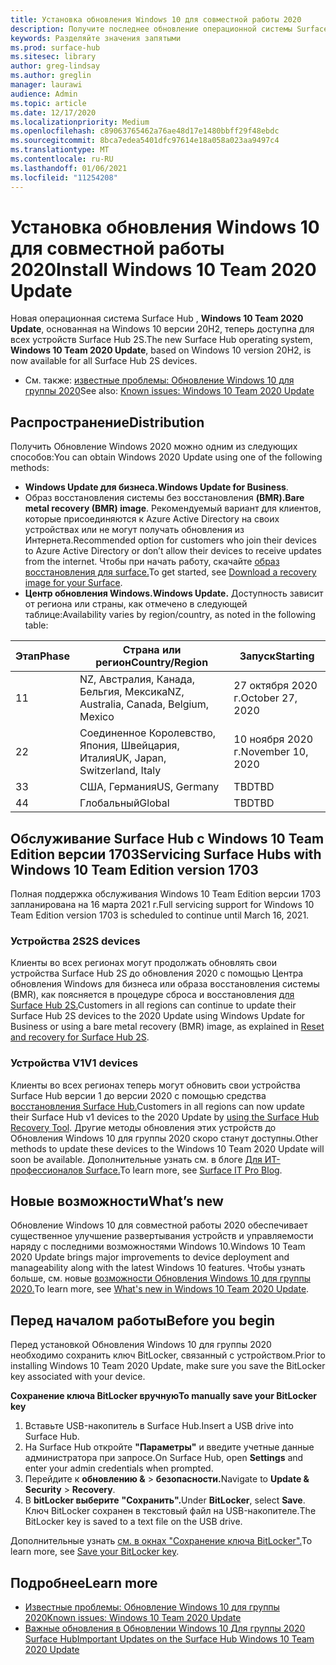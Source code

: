 ```yaml
---
title: Установка обновления Windows 10 для совместной работы 2020
description: Получите последнее обновление операционной системы Surface Hub , Windows 10 Team 2020 Update.
keywords: Разделяйте значения запятыми
ms.prod: surface-hub
ms.sitesec: library
author: greg-lindsay
ms.author: greglin
manager: laurawi
audience: Admin
ms.topic: article
ms.date: 12/17/2020
ms.localizationpriority: Medium
ms.openlocfilehash: c89063765462a76ae48d17e1480bbff29f48ebdc
ms.sourcegitcommit: 8bca7edea5401dfc97614e18a058a023aa9497c4
ms.translationtype: MT
ms.contentlocale: ru-RU
ms.lasthandoff: 01/06/2021
ms.locfileid: "11254208"
---
```

# <span data-ttu-id="8379f-104">Установка обновления Windows 10 для совместной работы 2020</span><span class="sxs-lookup"><span data-stu-id="8379f-104">Install Windows 10 Team 2020 Update</span></span> 

<span data-ttu-id="8379f-105">Новая операционная система Surface Hub , **Windows 10 Team 2020 Update**, основанная на Windows 10 версии 20H2, теперь доступна для всех устройств Surface Hub 2S.</span><span class="sxs-lookup"><span data-stu-id="8379f-105">The new Surface Hub operating system, **Windows 10 Team 2020 Update**, based on Windows 10 version 20H2, is now available for all Surface Hub 2S devices.</span></span>  

- <span data-ttu-id="8379f-106">См. также: [известные проблемы: Обновление Windows 10 для группы 2020](surface-hub-2020-update.md)</span><span class="sxs-lookup"><span data-stu-id="8379f-106">See also: [Known issues: Windows 10 Team 2020 Update](surface-hub-2020-update.md)</span></span>

## <span data-ttu-id="8379f-107">Распространение</span><span class="sxs-lookup"><span data-stu-id="8379f-107">Distribution</span></span>

<span data-ttu-id="8379f-108">Получить Обновление Windows 2020 можно одним из следующих способов:</span><span class="sxs-lookup"><span data-stu-id="8379f-108">You can obtain Windows 2020 Update using one of the following methods:</span></span>

- <span data-ttu-id="8379f-109">**Windows Update для бизнеса.**</span><span class="sxs-lookup"><span data-stu-id="8379f-109">**Windows Update for Business**.</span></span>
- <span data-ttu-id="8379f-110">Образ восстановления системы без восстановления **(BMR).**</span><span class="sxs-lookup"><span data-stu-id="8379f-110">**Bare metal recovery (BMR) image**.</span></span> <span data-ttu-id="8379f-111">Рекомендуемый вариант для клиентов, которые присоединяются к Azure Active Directory на своих устройствах или не могут получать обновления из Интернета.</span><span class="sxs-lookup"><span data-stu-id="8379f-111">Recommended option for customers who join their devices to Azure Active Directory or don’t allow their devices to receive updates from the internet.</span></span> <span data-ttu-id="8379f-112">Чтобы при начать работу, скачайте [образ восстановления для surface.](https://support.microsoft.com/surfacerecoveryimage)</span><span class="sxs-lookup"><span data-stu-id="8379f-112">To get started, see [Download a recovery image for your Surface](https://support.microsoft.com/surfacerecoveryimage).</span></span>
- **<span data-ttu-id="8379f-113">Центр обновления Windows.</span><span class="sxs-lookup"><span data-stu-id="8379f-113">Windows Update.</span></span>** <span data-ttu-id="8379f-114">Доступность зависит от региона или страны, как отмечено в следующей таблице:</span><span class="sxs-lookup"><span data-stu-id="8379f-114">Availability varies by region/country, as noted in the following table:</span></span>

| <span data-ttu-id="8379f-115">Этап</span><span class="sxs-lookup"><span data-stu-id="8379f-115">Phase</span></span> | <span data-ttu-id="8379f-116">Страна или регион</span><span class="sxs-lookup"><span data-stu-id="8379f-116">Country/Region</span></span>                         | <span data-ttu-id="8379f-117">Запуск</span><span class="sxs-lookup"><span data-stu-id="8379f-117">Starting</span></span>          |
| ----- | -------------------------------------- | ----------------- |
| <span data-ttu-id="8379f-118">1</span><span class="sxs-lookup"><span data-stu-id="8379f-118">1</span></span>     | <span data-ttu-id="8379f-119">NZ, Австралия, Канада, Бельгия, Мексика</span><span class="sxs-lookup"><span data-stu-id="8379f-119">NZ, Australia, Canada, Belgium, Mexico</span></span> | <span data-ttu-id="8379f-120">27 октября 2020 г.</span><span class="sxs-lookup"><span data-stu-id="8379f-120">October 27, 2020</span></span>  |
| <span data-ttu-id="8379f-121">2</span><span class="sxs-lookup"><span data-stu-id="8379f-121">2</span></span>     | <span data-ttu-id="8379f-122">Соединенное Королевство, Япония, Швейцария, Италия</span><span class="sxs-lookup"><span data-stu-id="8379f-122">UK, Japan, Switzerland, Italy</span></span>          | <span data-ttu-id="8379f-123">10 ноября 2020 г.</span><span class="sxs-lookup"><span data-stu-id="8379f-123">November 10, 2020</span></span> |
| <span data-ttu-id="8379f-124">3</span><span class="sxs-lookup"><span data-stu-id="8379f-124">3</span></span>     | <span data-ttu-id="8379f-125">США, Германия</span><span class="sxs-lookup"><span data-stu-id="8379f-125">US, Germany</span></span>                            | <span data-ttu-id="8379f-126">TBD</span><span class="sxs-lookup"><span data-stu-id="8379f-126">TBD</span></span> |
| <span data-ttu-id="8379f-127">4</span><span class="sxs-lookup"><span data-stu-id="8379f-127">4</span></span>     | <span data-ttu-id="8379f-128">Глобальный</span><span class="sxs-lookup"><span data-stu-id="8379f-128">Global</span></span>                                 | <span data-ttu-id="8379f-129">TBD</span><span class="sxs-lookup"><span data-stu-id="8379f-129">TBD</span></span>  |

## <span data-ttu-id="8379f-130">Обслуживание Surface Hub с Windows 10 Team Edition версии 1703</span><span class="sxs-lookup"><span data-stu-id="8379f-130">Servicing Surface Hubs with Windows 10 Team Edition version 1703</span></span> 

<span data-ttu-id="8379f-131">Полная поддержка обслуживания Windows 10 Team Edition версии 1703 запланирована на 16 марта 2021 г.</span><span class="sxs-lookup"><span data-stu-id="8379f-131">Full servicing support for Windows 10 Team Edition version 1703 is scheduled to continue until March 16, 2021.</span></span>

### <span data-ttu-id="8379f-132">Устройства 2S</span><span class="sxs-lookup"><span data-stu-id="8379f-132">2S devices</span></span> 

<span data-ttu-id="8379f-133">Клиенты во всех регионах могут продолжать обновлять свои устройства Surface Hub 2S до обновления 2020 с помощью Центра обновления Windows для бизнеса или образа восстановления системы (BMR), как поясняется в процедуре сброса и восстановления [для Surface Hub 2S.](surface-hub-2s-recover-reset.md)</span><span class="sxs-lookup"><span data-stu-id="8379f-133">Customers in all regions can continue to update their Surface Hub 2S devices to the 2020 Update using Windows Update for Business or using a bare metal recovery (BMR) image, as explained in [Reset and recovery for Surface Hub 2S](surface-hub-2s-recover-reset.md).</span></span>

### <span data-ttu-id="8379f-134">Устройства V1</span><span class="sxs-lookup"><span data-stu-id="8379f-134">V1 devices</span></span> 

<span data-ttu-id="8379f-135">Клиенты во всех регионах теперь могут обновить свои устройства Surface Hub версии 1 до версии 2020 с помощью средства [восстановления Surface Hub.](surface-hub-recovery-tool.md)</span><span class="sxs-lookup"><span data-stu-id="8379f-135">Customers in all regions can now update their Surface Hub v1 devices to the 2020 Update by [using the Surface Hub Recovery Tool](surface-hub-recovery-tool.md).</span></span> <span data-ttu-id="8379f-136">Другие методы обновления этих устройств до Обновления Windows 10 для группы 2020 скоро станут доступны.</span><span class="sxs-lookup"><span data-stu-id="8379f-136">Other methods to update these devices to the Windows 10 Team 2020 Update will soon be available.</span></span> <span data-ttu-id="8379f-137">Дополнительные узнать см. в блоге [Для ИТ-профессионалов Surface.](https://techcommunity.microsoft.com/t5/surface-it-pro-blog/surface-hub-windows-10-team-2020-update/ba-p/2000144)</span><span class="sxs-lookup"><span data-stu-id="8379f-137">To learn more, see [Surface IT Pro Blog](https://techcommunity.microsoft.com/t5/surface-it-pro-blog/surface-hub-windows-10-team-2020-update/ba-p/2000144).</span></span>
 
## <span data-ttu-id="8379f-138">Новые возможности</span><span class="sxs-lookup"><span data-stu-id="8379f-138">What’s new</span></span>

<span data-ttu-id="8379f-139">Обновление Windows 10 для совместной работы 2020 обеспечивает существенное улучшение развертывания устройств и управляемости наряду с последними возможностями Windows 10.</span><span class="sxs-lookup"><span data-stu-id="8379f-139">Windows 10 Team 2020 Update brings major improvements to device deployment and manageability along with the latest Windows 10 features.</span></span> <span data-ttu-id="8379f-140">Чтобы узнать больше, см. новые [возможности Обновления Windows 10 для группы 2020.](surface-hub-2020-update-whats-new.md)</span><span class="sxs-lookup"><span data-stu-id="8379f-140">To learn more, see [What's new in Windows 10 Team 2020 Update](surface-hub-2020-update-whats-new.md).</span></span>
 
## <span data-ttu-id="8379f-141">Перед началом работы</span><span class="sxs-lookup"><span data-stu-id="8379f-141">Before you begin</span></span>

<span data-ttu-id="8379f-142">Перед установкой Обновления Windows 10 для группы 2020 необходимо сохранить ключ BitLocker, связанный с устройством.</span><span class="sxs-lookup"><span data-stu-id="8379f-142">Prior to installing Windows 10 Team 2020 Update, make sure you save the BitLocker key associated with your device.</span></span> 

**<span data-ttu-id="8379f-143">Сохранение ключа BitLocker вручную</span><span class="sxs-lookup"><span data-stu-id="8379f-143">To manually save your BitLocker key</span></span>**

1. <span data-ttu-id="8379f-144">Вставьте USB-накопитель в Surface Hub.</span><span class="sxs-lookup"><span data-stu-id="8379f-144">Insert a USB drive into Surface Hub.</span></span>
2. <span data-ttu-id="8379f-145">На Surface Hub откройте **"Параметры"** и введите учетные данные администратора при запросе.</span><span class="sxs-lookup"><span data-stu-id="8379f-145">On Surface Hub, open **Settings** and enter your admin credentials when prompted.</span></span>
3. <span data-ttu-id="8379f-146">Перейдите к **обновлению &**  >  **безопасности.**</span><span class="sxs-lookup"><span data-stu-id="8379f-146">Navigate to **Update & Security** > **Recovery**.</span></span>
4. <span data-ttu-id="8379f-147">В **bitLocker выберите** **"Сохранить".**</span><span class="sxs-lookup"><span data-stu-id="8379f-147">Under **BitLocker**, select **Save**.</span></span> <span data-ttu-id="8379f-148">Ключ BitLocker сохранен в текстовый файл на USB-накопителе.</span><span class="sxs-lookup"><span data-stu-id="8379f-148">The BitLocker key is saved to a text file on the USB drive.</span></span>

<span data-ttu-id="8379f-149">Дополнительные узнать [см. в окнах "Сохранение ключа BitLocker".](save-bitlocker-key-surface-hub.md)</span><span class="sxs-lookup"><span data-stu-id="8379f-149">To learn more, see [Save your BitLocker key](save-bitlocker-key-surface-hub.md).</span></span>

## <span data-ttu-id="8379f-150">Подробнее</span><span class="sxs-lookup"><span data-stu-id="8379f-150">Learn more</span></span>

- [<span data-ttu-id="8379f-151">Известные проблемы: Обновление Windows 10 для группы 2020</span><span class="sxs-lookup"><span data-stu-id="8379f-151">Known issues: Windows 10 Team 2020 Update</span></span>](surface-hub-2020-team-update-known-issues.md)
- [<span data-ttu-id="8379f-152">Важные обновления в Обновлении Windows 10 Для группы 2020 Surface Hub</span><span class="sxs-lookup"><span data-stu-id="8379f-152">Important Updates on the Surface Hub Windows 10 Team 2020 Update</span></span>](https://techcommunity.microsoft.com/t5/surface-it-pro-blog/important-updates-on-the-surface-hub-windows-10-team-2020-update/ba-p/1960897)
